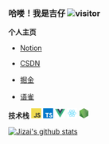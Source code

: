 ### 哈喽！我是吉仔 ![visitor](https://visitor-badge.glitch.me/badge?page_id=jizai1125.jizai1125)

**个人主页**  

- [Notion](https://jizai.notion.site/jizai/Jizai-s-Home-cedd6e5dd02c476da5fe6ee8a3721ad6) 

- [CSDN](https://blog.csdn.net/Cyj1414589221?type=blog)

- [掘金](https://juejin.cn/user/2383396941348136)

- [语雀](https://mdn.alipayobjects.com/huamei_0prmtq/afts/img/A*IVdnTJqUp6gAAAAAAAAAAAAADvuFAQ/original)

**技术栈**
<code><img height="20" src="https://raw.githubusercontent.com/github/explore/80688e429a7d4ef2fca1e82350fe8e3517d3494d/topics/javascript/javascript.png"></code>
<code><img height="20" src="https://raw.githubusercontent.com/github/explore/80688e429a7d4ef2fca1e82350fe8e3517d3494d/topics/typescript/typescript.png"></code>
<code><img height="20" src="https://raw.githubusercontent.com/github/explore/80688e429a7d4ef2fca1e82350fe8e3517d3494d/topics/vue/vue.png"></code>
<code><img height="20" src="https://raw.githubusercontent.com/github/explore/80688e429a7d4ef2fca1e82350fe8e3517d3494d/topics/react/react.png"></code>
<code><img height="20" src="https://raw.githubusercontent.com/github/explore/80688e429a7d4ef2fca1e82350fe8e3517d3494d/topics/nodejs/nodejs.png"></code>

[![Jizai's github stats](https://github-readme-stats.vercel.app/api?username=jizai1125)](https://github.com/anuraghazra/github-readme-stats)
